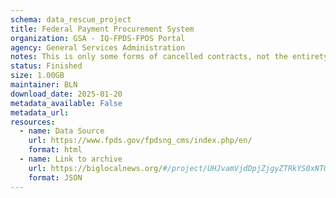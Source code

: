 ```yaml
---
schema: data_rescue_project 
title: Federal Payment Procurement System
organization: GSA - IQ-FPDS-FPDS Portal
agency: General Services Administration
notes: This is only some forms of cancelled contracts, not the entirety of the data, and only beginning Jan. 20, 2025. Code is here https-//github.com/biglocalnews/sync-fed-contracts and could be adapted to get other contract types and other dates.
status: Finished
size: 1.00GB
maintainer: BLN
download_date: 2025-01-20
metadata_available: False
metadata_url: 
resources:
  - name: Data Source
    url: https://www.fpds.gov/fpdsng_cms/index.php/en/
    format: html
  - name: Link to archive
    url: https://biglocalnews.org/#/project/UHJvamVjdDpjZjgyZTRkYS0xNTQ4LTQ4NGUtOTk2MC1mNzk4ZTg4NmY5ODM=
    format: JSON
---
```

